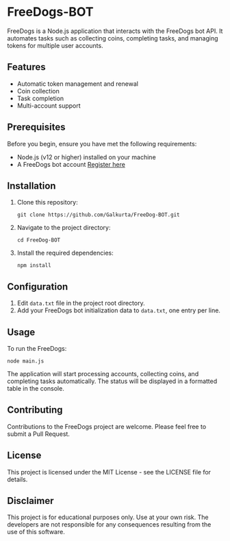 # FreeDogs-BOT

FreeDogs is a Node.js application that interacts with the FreeDogs bot API. It automates tasks such as collecting coins, completing tasks, and managing tokens for multiple user accounts.

## Features

- Automatic token management and renewal
- Coin collection
- Task completion
- Multi-account support

## Prerequisites

Before you begin, ensure you have met the following requirements:

- Node.js (v12 or higher) installed on your machine
- A FreeDogs bot account [Register here](https://t.me/theFreeDogs_bot/app?startapp=ref_k4UaSZgv)

## Installation

1. Clone this repository:

   ```
   git clone https://github.com/Galkurta/FreeDog-BOT.git
   ```

2. Navigate to the project directory:

   ```
   cd FreeDog-BOT
   ```

3. Install the required dependencies:
   ```
   npm install
   ```

## Configuration

1. Edit `data.txt` file in the project root directory.
2. Add your FreeDogs bot initialization data to `data.txt`, one entry per line.

## Usage

To run the FreeDogs:

```
node main.js
```

The application will start processing accounts, collecting coins, and completing tasks automatically. The status will be displayed in a formatted table in the console.

## Contributing

Contributions to the FreeDogs project are welcome. Please feel free to submit a Pull Request.

## License

This project is licensed under the MIT License - see the LICENSE file for details.

## Disclaimer

This project is for educational purposes only. Use at your own risk. The developers are not responsible for any consequences resulting from the use of this software.

